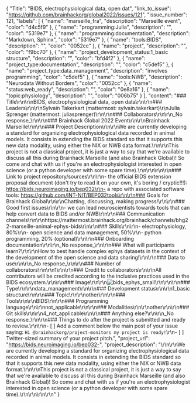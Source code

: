 {
  "Title": "BIDS, electrophysiological data, open dat",
  "link_to_issue": "https://github.com/brainhackorg/global2022/issues/121",
  "issue_number": 121,
  "labels": [
    {
      "name": "marseille_fra",
      "description": "Marseille event",
      "color": "d4c5f9"
    },
    {
      "name": "programming:Julia",
      "description": "",
      "color": "5319e7"
    },
    {
      "name": "programming:documentation",
      "description": "Markdown, Sphinx",
      "color": "5319e7"
    },
    {
      "name": "tools:BIDS",
      "description": "",
      "color": "0052cc"
    },
    {
      "name": "project",
      "description": "",
      "color": "f9bc70"
    },
    {
      "name": "project_development_status:1_basic structure",
      "description": "",
      "color": "bfd4f2"
    },
    {
      "name": "project_type:documentation",
      "description": "",
      "color": "c5def5"
    },
    {
      "name": "project_type:data_management",
      "description": "involves programming",
      "color": "c5def5"
    },
    {
      "name": "tools:NWB",
      "description": "Neurodata Without Borders",
      "color": "0052cc"
    },
    {
      "name": "status:web_ready",
      "description": "",
      "color": "0e8a16"
    },
    {
      "name": "topic:physiology",
      "description": "",
      "color": "006b75"
    }
  ],
  "content": "### Title\r\n\r\nBIDS, electrophysiological data, open data\r\n\r\n### Leaders\r\n\r\nSylvain Takerkart (mattermost: sylvain.takerkart)\r\nJulia Sprenger (mattermost: juliasprenger)\r\n\r\n### Collaborators\r\n\r\n_No response_\r\n\r\n### Brainhack Global 2022 Event\r\n\r\nBrainhack Marseille\r\n\r\n### Project Description\r\n\r\nWe are currently developing a standard for organizing electrophysiological data recorded in animal models. It consists in extending the BIDS standard so that it supports this new data modality, using either the NIX or NWB data format.\r\n\r\nThis project is not a classical project, it is just a way to say that we're available to discuss all this during Brainhack Marseille (and also Brainhack Global)! So come and chat with us if you're an electrophysiologist interested in open science (or a python developer with some spare time).\r\n\r\n\r\n\r\n### Link to project repository/sources\r\n\r\n- the official BIDS extension proposal document (don't try to read it on your own, it's boring / cryptic!!!): https://bids.neuroimaging.io/bep032\r\n- a repo with associated software tools: https://github.com/INT-NIT/BEP032tools\r\n\r\n### Goals for Brainhack Global\r\n\r\nChatting, discussing, making progress!\r\n\r\n### Good first issues\r\n\r\n- we can lead neuroscientists towards tools that can help convert data to BIDS and/or NWB\r\n\r\n### Communication channels\r\n\r\nhttps://mattermost.brainhack.org/brainhack/channels/bhg22-marseille-animal-ephys-bids\r\n\r\n### Skills\r\n\r\n- electrophysiology, 80%\r\n- open science and data management, 50%\r\n- python programming, 20% (optional)\r\n\r\n### Onboarding documentation\r\n\r\n_No response_\r\n\r\n### What will participants learn?\r\n\r\nHow to best handle complex ephys datasets in the context of the development of the open science and data sharing!\r\n\r\n### Data to use\r\n\r\n_No response_\r\n\r\n### Number of collaborators\r\n\r\n1\r\n\r\n### Credit to collaborators\r\n\r\nAll contributors will be credited according to the inclusive practices used in the BIDS ecosystem.\r\n\r\n### Image\r\n\r\n![bids_ephys_small](https://user-images.githubusercontent.com/7886280/203045647-84ce9c11-6bbe-444c-b153-cfe9f557dd9b.png)\r\n\r\n\r\n### Type\r\n\r\ndata_management\r\n\r\n### Development status\r\n\r\n1_basic structure\r\n\r\n### Topic\r\n\r\nother\r\n\r\n### Tools\r\n\r\nBIDS\r\n\r\n### Programming language\r\n\r\nnot_applicable\r\n\r\n### Modalities\r\n\r\nother\r\n\r\n### Git skills\r\n\r\n4_not_applicable\r\n\r\n### Anything else?\r\n\r\n_No response_\r\n\r\n### Things to do after the project is submitted and ready to review.\r\n\r\n- [ ] Add a comment below the main post of your issue saying: `Hi @brainhackorg/project-monitors my project is ready!`\r\n- [ ] Twitter-sized summary of your project pitch.",
  "project_url": "https://bids.neuroimaging.io/bep032-",
  "project_description": "\r\n\r\nWe are currently developing a standard for organizing electrophysiological data recorded in animal models. It consists in extending the BIDS standard so that it supports this new data modality, using either the NIX or NWB data format.\r\n\r\nThis project is not a classical project, it is just a way to say that we're available to discuss all this during Brainhack Marseille (and also Brainhack Global)! So come and chat with us if you're an electrophysiologist interested in open science (or a python developer with some spare time).\r\n\r\n\r\n\r\n"
}
